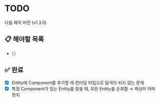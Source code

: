 # TODO

다음 패치 버전 (v1.3.0)

## 📋 해야할 목록

- [ ] 

## ✅ 완료

- [x] Entity에 Component를 추가할 때 런타임 타입으로 탐색이 되지 않는 문제
- [x] 특정 Component가 있는 Entity를 찾을 때, 모든 Entity를 순회함 → 캐싱이 어떠한지